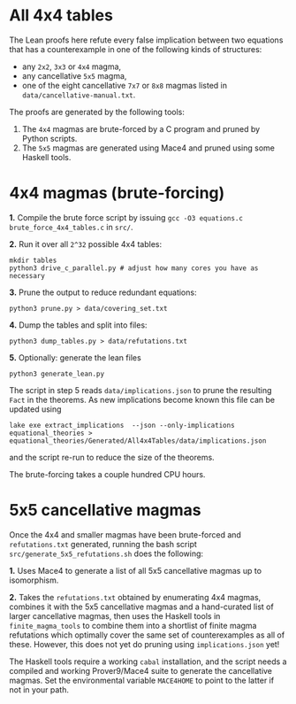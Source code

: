 # All 4x4 tables

The Lean proofs here refute every false implication between two equations that
has a counterexample in one of the following kinds of structures:

* any `2x2`, `3x3` or `4x4` magma,
* any cancellative `5x5` magma,
* one of the eight cancellative `7x7` or `8x8` magmas listed in `data/cancellative-manual.txt`.

The proofs are generated by the following tools:

1. The `4x4` magmas are brute-forced by a C program and pruned by Python scripts.
2. The `5x5` magmas are generated using Mace4 and pruned using some Haskell tools.

# 4x4 magmas (brute-forcing)

**1.** Compile the brute force script by issuing `gcc -O3 equations.c brute_force_4x4_tables.c` in `src/`.

**2.** Run it over all `2^32` possible 4x4 tables:

```
mkdir tables
python3 drive_c_parallel.py # adjust how many cores you have as necessary
```

**3.** Prune the output to reduce redundant equations:
```
python3 prune.py > data/covering_set.txt
```

**4.** Dump the tables and split into files:
```
python3 dump_tables.py > data/refutations.txt
```

**5.** Optionally: generate the lean files
```
python3 generate_lean.py
```

The script in step 5 reads `data/implications.json` to prune the resulting `Fact`
in the theorems. As new implications become known this file can be updated using
```
lake exe extract_implications  --json --only-implications equational_theories > equational_theories/Generated/All4x4Tables/data/implications.json
```
and the script re-run to reduce the size of the theorems.

The brute-forcing takes a couple hundred CPU hours.

# 5x5 cancellative magmas

Once the 4x4 and smaller magmas have been brute-forced and `refutations.txt`
generated, running the bash script `src/generate_5x5_refutations.sh` does
the following:

**1.** Uses Mace4 to generate a list of all 5x5 cancellative magmas up to isomorphism.

**2.** Takes the `refutations.txt` obtained by enumerating 4x4 magmas, combines it with
the 5x5 cancellative magmas and a hand-curated list of larger cancellative magmas,
then uses the Haskell tools in `finite_magma_tools` to combine them into a shortlist
of finite magma refutations which optimally cover the same set of counterexamples
as all of these. However, this does not yet do pruning using `implications.json` yet!

The Haskell tools require a working `cabal` installation, and the script needs
a compiled and working Prover9/Mace4 suite to generate the cancellative magmas.
Set the environmental variable `MACE4HOME` to point to the latter if not in your path.
